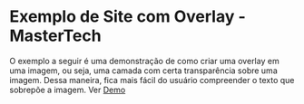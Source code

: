 <h1>Exemplo de Site com Overlay - MasterTech </h1>
O exemplo a seguir é uma demonstração de como criar uma overlay em uma imagem, ou seja, uma camada com certa transparência sobre uma imagem. Dessa maneira, fica mais fácil do usuário compreender o texto que sobrepõe a imagem.
Ver <a href="https://dtoloto.github.io/exemplo-overlay/" target="_blank">Demo</a>
